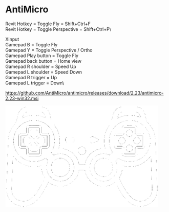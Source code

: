 # AntiMicro

Revit Hotkey = Toggle Fly = Shift+Ctrl+F\
Revit Hotkey = Toggle Perspective = Shift+Ctrl+P\

Xinput\
Gamepad B = Toggle Fly\
Gamepad Y = Toggle Perspective / Ortho\
Gamepad Play button = Toggle Fly\
Gamepad back button = Home view\
Gamepad R shoulder = Speed Up\
Gamepad L shoulder = Speed Down\
Gamepad R trigger = Up\
Gamepad L trigger = Down\


https://github.com/AntiMicro/antimicro/releases/download/2.23/antimicro-2.23-win32.msi

![Screenshot](https://raw.githubusercontent.com/ErwinMeulman/AntiMicro/master/game-controllers.png)
